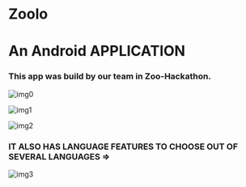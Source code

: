 # **Zoolo**

# An Android APPLICATION

### This app was build by our team in **Zoo-Hackathon**.


![img0](https://github.com/Ishaan28malik/zoolo/blob/master/IMG-20180926-WA0004.jpg)


![img1](https://github.com/Ishaan28malik/zoolo/blob/master/IMG-20180926-WA0002.jpg)


![img2](https://github.com/Ishaan28malik/zoolo/blob/master/IMG-20180926-WA0006.jpg)


### IT ALSO HAS LANGUAGE FEATURES TO CHOOSE OUT OF SEVERAL LANGUAGES =>


![img3](https://github.com/Ishaan28malik/zoolo/blob/master/IMG-20180926-WA0009.jpg)
